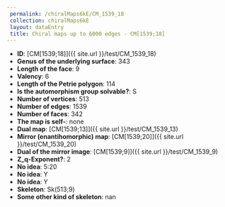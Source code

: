 ```yaml
--- 
 permalink: /chiralMaps6kE/CM_1539_18 
 collection: chiralMaps6kE
 layout: dataEntry
 title: Chiral maps up to 6000 edges - CM[1539;18]
---
```


- **ID**: [CM[1539;18]]({{ site.url }}/test/CM_1539_18)
- **Genus of the underlying surface**: 343
- **Length of the face**: 9
- **Valency**: 6
- **Length of the Petrie polygon**: 114
- **Is the automorphism group solvable?**: S
- **Number of vertices**: 513
- **Number of edges**: 1539
- **Number of faces**: 342
- **The map is self-**: none
- **Dual map**: [CM[1539;13]]({{ site.url }}/test/CM_1539_13)
- **Mirror (enantihomorphic) map**: [CM[1539;20]]({{ site.url }}/test/CM_1539_20)
- **Dual of the mirror image**: [CM[1539;9]]({{ site.url }}/test/CM_1539_9)
- **Z_q-Exponent?**: 2
- **No idea**:  5:20
- **No idea**: Y
- **No idea**: Y
- **Skeleton**: Sk(513;9)
- **Some other kind of skeleton**: nan
